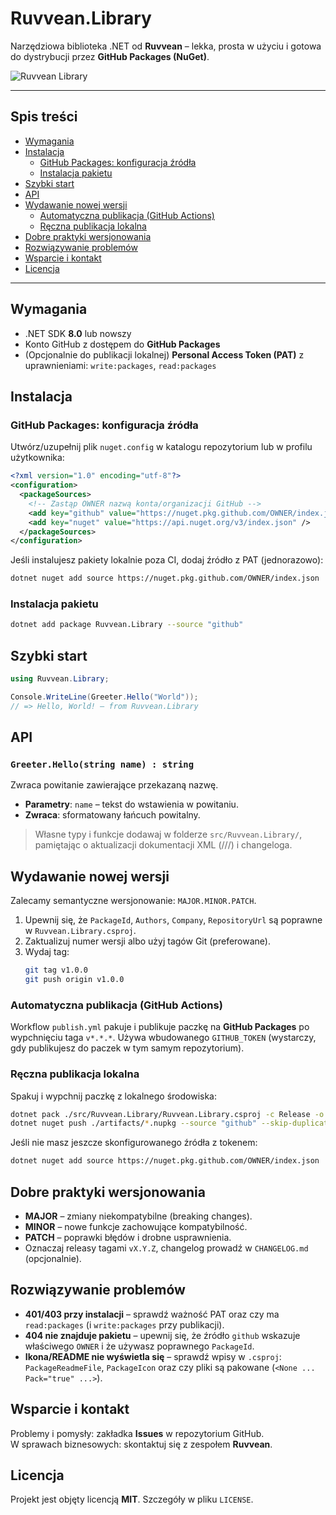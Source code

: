 # Ruvvean.Library

Narzędziowa biblioteka .NET od **Ruvvean** – lekka, prosta w użyciu i gotowa do dystrybucji przez **GitHub Packages (NuGet)**.

![Ruvvean Library](assets/icon.png)

---

## Spis treści

- [Wymagania](#wymagania)
- [Instalacja](#instalacja)
  - [GitHub Packages: konfiguracja źródła](#github-packages-konfiguracja-źródła)
  - [Instalacja pakietu](#instalacja-pakietu)
- [Szybki start](#szybki-start)
- [API](#api)
- [Wydawanie nowej wersji](#wydawanie-nowej-wersji)
  - [Automatyczna publikacja (GitHub Actions)](#automatyczna-publikacja-github-actions)
  - [Ręczna publikacja lokalna](#ręczna-publikacja-lokalna)
- [Dobre praktyki wersjonowania](#dobre-praktyki-wersjonowania)
- [Rozwiązywanie problemów](#rozwiązywanie-problemów)
- [Wsparcie i kontakt](#wsparcie-i-kontakt)
- [Licencja](#licencja)

---

## Wymagania

- .NET SDK **8.0** lub nowszy
- Konto GitHub z dostępem do **GitHub Packages**
- (Opcjonalnie do publikacji lokalnej) **Personal Access Token (PAT)** z uprawnieniami: `write:packages`, `read:packages`

## Instalacja

### GitHub Packages: konfiguracja źródła

Utwórz/uzupełnij plik `nuget.config` w katalogu repozytorium lub w profilu użytkownika:

```xml
<?xml version="1.0" encoding="utf-8"?>
<configuration>
  <packageSources>
    <!-- Zastąp OWNER nazwą konta/organizacji GitHub -->
    <add key="github" value="https://nuget.pkg.github.com/OWNER/index.json" />
    <add key="nuget" value="https://api.nuget.org/v3/index.json" />
  </packageSources>
</configuration>
```

Jeśli instalujesz pakiety lokalnie poza CI, dodaj źródło z PAT (jednorazowo):

```bash
dotnet nuget add source https://nuget.pkg.github.com/OWNER/index.json   --name github --username OWNER --password YOUR_GITHUB_PAT --store-password-in-clear-text
```

### Instalacja pakietu

```bash
dotnet add package Ruvvean.Library --source "github"
```

## Szybki start

```csharp
using Ruvvean.Library;

Console.WriteLine(Greeter.Hello("World"));
// => Hello, World! — from Ruvvean.Library
```

## API

### `Greeter.Hello(string name) : string`

Zwraca powitanie zawierające przekazaną nazwę.

- **Parametry**: `name` – tekst do wstawienia w powitaniu.
- **Zwraca**: sformatowany łańcuch powitalny.

> Własne typy i funkcje dodawaj w folderze `src/Ruvvean.Library/`, pamiętając o aktualizacji dokumentacji XML (///) i changeloga.

## Wydawanie nowej wersji

Zalecamy semantyczne wersjonowanie: `MAJOR.MINOR.PATCH`.

1. Upewnij się, że `PackageId`, `Authors`, `Company`, `RepositoryUrl` są poprawne w `Ruvvean.Library.csproj`.
2. Zaktualizuj numer wersji albo użyj tagów Git (preferowane).
3. Wydaj tag:
   ```bash
   git tag v1.0.0
   git push origin v1.0.0
   ```

### Automatyczna publikacja (GitHub Actions)

Workflow `publish.yml` pakuje i publikuje paczkę na **GitHub Packages** po wypchnięciu taga `v*.*.*`. Używa wbudowanego `GITHUB_TOKEN` (wystarczy, gdy publikujesz do paczek w tym samym repozytorium).

### Ręczna publikacja lokalna

Spakuj i wypchnij paczkę z lokalnego środowiska:

```bash
dotnet pack ./src/Ruvvean.Library/Ruvvean.Library.csproj -c Release -o ./artifacts
dotnet nuget push ./artifacts/*.nupkg --source "github" --skip-duplicate
```

Jeśli nie masz jeszcze skonfigurowanego źródła z tokenem:

```bash
dotnet nuget add source https://nuget.pkg.github.com/OWNER/index.json   --name github --username OWNER --password YOUR_GITHUB_PAT --store-password-in-clear-text
```

## Dobre praktyki wersjonowania

- **MAJOR** – zmiany niekompatybilne (breaking changes).
- **MINOR** – nowe funkcje zachowujące kompatybilność.
- **PATCH** – poprawki błędów i drobne usprawnienia.
- Oznaczaj releasy tagami `vX.Y.Z`, changelog prowadź w `CHANGELOG.md` (opcjonalnie).

## Rozwiązywanie problemów

- **401/403 przy instalacji** – sprawdź ważność PAT oraz czy ma `read:packages` (i `write:packages` przy publikacji).
- **404 nie znajduje pakietu** – upewnij się, że źródło `github` wskazuje właściwego `OWNER` i że używasz poprawnego `PackageId`.
- **Ikona/README nie wyświetla się** – sprawdź wpisy w `.csproj`: `PackageReadmeFile`, `PackageIcon` oraz czy pliki są pakowane (`<None ... Pack="true" ...>`).

## Wsparcie i kontakt

Problemy i pomysły: zakładka **Issues** w repozytorium GitHub.  
W sprawach biznesowych: skontaktuj się z zespołem **Ruvvean**.

## Licencja

Projekt jest objęty licencją **MIT**. Szczegóły w pliku `LICENSE`.
